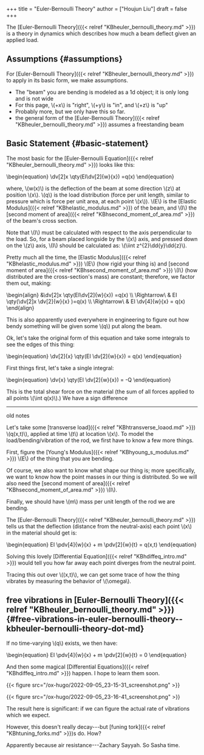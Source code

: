 +++
title = "Euler-Bernoulli Theory"
author = ["Houjun Liu"]
draft = false
+++

The [Euler-Bernoulli Theory]({{< relref "KBheuler_bernoulli_theory.md" >}}) is a theory in dynamics which describes how much a beam deflect given an applied load.


## Assumptions {#assumptions}

For [Euler-Bernoulli Theory]({{< relref "KBheuler_bernoulli_theory.md" >}}) to apply in its basic form, we make assumptions.

-   The "beam" you are bending is modeled as a 1d object; it is only long and is not wide
-   For this page, \\(+x\\) is "right", \\(+y\\) is "in", and \\(+z\\) is "up"
-   Probably more, but we only have this so far.
-   the general form of the [Euler-Bernoulli Theory]({{< relref "KBheuler_bernoulli_theory.md" >}}) assumes a freestanding beam


## Basic Statement {#basic-statement}

The most basic for the [Euler-Bernoulli Equation]({{< relref "KBheuler_bernoulli_theory.md" >}}) looks like this:

\begin{equation}
\dv[2]x \qty(EI\dv[2]{w}{x}) =q(x)
\end{equation}

where, \\(w(x)\\) is the deflection of the beam at some direction \\(z\\) at position \\(x\\). \\(q\\) is the load distribution (force per unit length, similar to pressure which is force per unit area, at each point \\(x\\)). \\(E\\) is the [Elastic Modulus]({{< relref "KBhelastic_modulus.md" >}}) of the beam, and \\(I\\) the [second moment of area]({{< relref "KBhsecond_moment_of_area.md" >}}) of the beam's cross section.

Note that \\(I\\) must be calculated with respect to the axis perpendicular to the load. So, for a beam placed longside by the \\(x\\) axis, and pressed down on the \\(z\\) axis, \\(I\\) should be calculated as: \\(\iint z^{2}\dd{y}\dd{z}\\).

Pretty much all the time, the [Elastic Modulus]({{< relref "KBhelastic_modulus.md" >}}) \\(E\\) (how rigid your thing is) and [second moment of area]({{< relref "KBhsecond_moment_of_area.md" >}}) \\(I\\) (how distributed are the cross-section's mass) are constant; therefore, we factor them out, making:

\begin{align}
&\dv[2]x \qty(EI\dv[2]{w}{x}) =q(x) \\\\
\Rightarrow\ & EI \qty(\dv[2]x \dv[2]{w}{x} )=q(x) \\\\
\Rightarrow\ & EI \dv[4]{w}{x} = q(x)
\end{align}

This is also apparently used everywhere in engineering to figure out how bendy something will be given some \\(q\\) put along the beam.

Ok, let's take the original form of this equation and take some integrals to see the edges of this thing:

\begin{equation}
\dv[2]{x} \qty(EI \dv[2]{w}{x}) = q(x)
\end{equation}

First things first, let's take a single integral:

\begin{equation}
\dv{x} \qty(EI \dv[2]{w}{x}) = -Q
\end{equation}

This is the total shear force on the material (the sum of all forces applied to all points \\(\int q(x)\\).) We have a sign difference

---

old notes

Let's take some [transverse load]({{< relref "KBhtransverse_loaod.md" >}}) \\(q(x,t)\\), applied at time \\(t\\) at location \\(x\\). To model the load/bending/vibration of the rod, we first have to know a few more things.

First, figure the [Young's Modulus]({{< relref "KBhyoung_s_modulus.md" >}}) \\(E\\) of the thing that you are bending.

Of course, we also want to know what shape our thing is; more specifically, we want to know how the point masses in our thing is distributed. So we will also need the [second moment of area]({{< relref "KBhsecond_moment_of_area.md" >}}) \\(I\\).

Finally, we should have \\(m\\) mass per unit length of the rod we are bending.

The [Euler-Bernoulli Theory]({{< relref "KBheuler_bernoulli_theory.md" >}}) tells us that the deflection (distance from the neutral-axis) each point \\(x\\) in the material should get is:

\begin{equation}
EI \pdv[4]{w}{x} + m \pdv[2]{w}{t} = q(x,t)
\end{equation}

Solving this lovely [Differential Equation]({{< relref "KBhdiffeq_intro.md" >}}) would tell you how far away each point diverges from the neutral point.

Tracing this out over \\((x,t)\\), we can get some trace of how the thing vibrates by measuring the behavior of \\(\omega\\).


## free vibrations in [Euler-Bernoulli Theory]({{< relref "KBheuler_bernoulli_theory.md" >}}) {#free-vibrations-in-euler-bernoulli-theory--kbheuler-bernoulli-theory-dot-md}

If no time-varying \\(q\\) exists, we then have:

\begin{equation}
EI \pdv[4]{w}{x} + m \pdv[2]{w}{t} = 0
\end{equation}

And then some magical [Differential Equations]({{< relref "KBhdiffeq_intro.md" >}}) happen. I hope to learn them soon.

{{< figure src="/ox-hugo/2022-09-05_23-15-31_screenshot.png" >}}

{{< figure src="/ox-hugo/2022-09-05_23-16-41_screenshot.png" >}}

The result here is significant: if we can figure the actual rate of vibrations which we expect.

However, this doesn't really decay---but [funing tork]({{< relref "KBhtuning_forks.md" >}})s do. How?

Apparently because air resistance---Zachary Sayyah. So Sasha time.